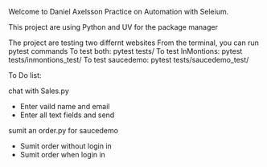 Welcome to Daniel Axelsson Practice on Automation with Seleium.

This project are using Python and UV for the package manager

The project are testing two differnt websites
From the terminal, you can run pytest commands
To test both: pytest tests/
To test InMontions: pytest tests/inmontions_test/
To test saucedemo: pytest tests/saucedemo_test/


To Do list:

chat with Sales.py
- Enter vaild name and email
- Enter all text fields and send

sumit an order.py for saucedemo
- Sumit order without login in
- Sumit order when login in




